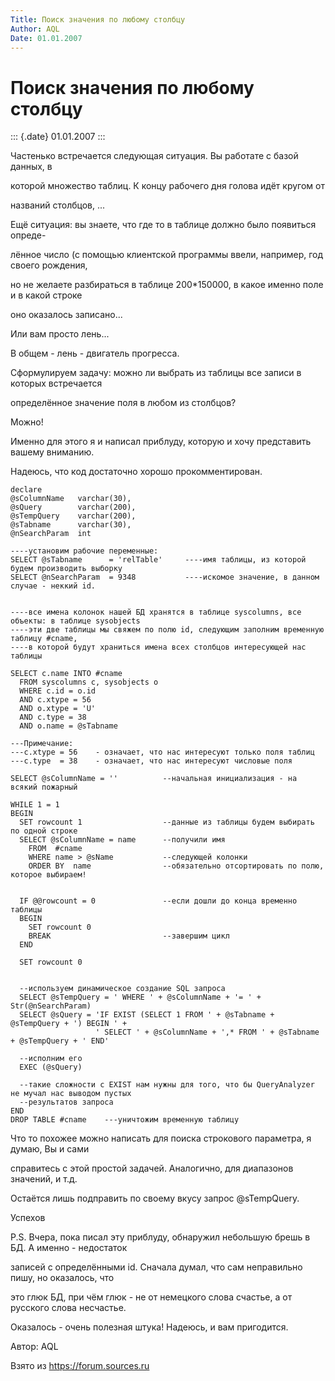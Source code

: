 ```yaml
---
Title: Поиск значения по любому столбцу
Author: AQL
Date: 01.01.2007
---
```



Поиск значения по любому столбцу
================================

::: {.date}
01.01.2007
:::

Частенько встречается следующая ситуация. Вы работате с базой данных, в

которой множество таблиц. К концу рабочего дня голова идёт кругом от

названий столбцов, \...

Ещё ситуация: вы знаете, что где то в таблице должно было появиться
опреде-

лённое число (с помощью клиентской программы ввели, например, год своего
рождения,

но не желаете разбираться в таблице 200\*150000, в какое именно поле и в
какой строке

оно оказалось записано\...

Или вам просто лень\...

В общем - лень - двигатель прогресса.

Сформулируем задачу: можно ли выбрать из таблицы все записи в которых
встречается

определённое значение поля в любом из столбцов?

Можно!

Именно для этого я и написал приблуду, которую и хочу представить вашему
вниманию.

Надеюсь, что код достаточно хорошо прокомментирован.

    declare
    @sColumnName   varchar(30),
    @sQuery        varchar(200),
    @sTempQuery    varchar(200),
    @sTabname      varchar(30),
    @nSearchParam  int

    ----установим рабочие переменные:
    SELECT @sTabname      = 'relTable'     ----имя таблицы, из которой будем производить выборку
    SELECT @nSearchParam  = 9348           ----искомое значение, в данном случае - неккий id.


    ----все имена колонок нашей БД хранятся в таблице syscolumns, все объекты: в таблице sysobjects
    ----эти две таблицы мы свяжем по полю id, следующим заполним временную таблицу #cname, 
    ----в которой будут храниться имена всех столбцов интересующей нас таблицы

    SELECT c.name INTO #cname 
      FROM syscolumns c, sysobjects o 
      WHERE c.id = o.id 
      AND c.xtype = 56 
      AND o.xtype = 'U' 
      AND c.type = 38 
      AND o.name = @sTabname

    ---Примечание:
    ---c.xtype = 56    - означает, что нас интересуют только поля таблиц
    ---c.type  = 38    - означает, что нас интересуют числовые поля

    SELECT @sColumnName = ''          --начальная инициализация - на всякий пожарный

    WHILE 1 = 1                  
    BEGIN
      SET rowcount 1                  --данные из таблицы будем выбирать по одной строке
      SELECT @sColumnName = name      --получили имя 
        FROM  #cname  
        WHERE name > @sName           --следующей колонки
        ORDER BY  name                --обязательно отсортировать по полю, которое выбираем!


      IF @@rowcount = 0               --если дошли до конца временно таблицы
      BEGIN
        SET rowcount 0          
        BREAK                         --завершим цикл
      END

      SET rowcount 0            


      --используем динамическое создание SQL запроса
      SELECT @sTempQuery = ' WHERE ' + @sColumnName + '= ' + Str(@nSearchParam)    
      SELECT @sQuery = 'IF EXIST (SELECT 1 FROM ' + @sTabname + @sTempQuery + ') BEGIN ' +
                       ' SELECT ' + @sColumnName + ',* FROM ' + @sTabname + @sTempQuery + ' END'     

      --исполним его
      EXEC (@sQuery)

      --такие сложности с EXIST нам нужны для того, что бы QueryAnalyzer не мучал нас выводом пустых 
      --результатов запроса
    END
    DROP TABLE #cname    ---уничтожим временную таблицу

Что то похожее можно написать для поиска строкового параметра, я думаю,
Вы и сами

справитесь с этой простой задачей. Аналогично, для диапазонов значений,
и т.д.

Остаётся лишь подправить по своему вкусу запрос \@sTempQuery.

Успехов

P.S. Вчера, пока писал эту приблуду, обнаружил небольшую брешь в БД. А
именно - недостаток

записей с определёнными id. Сначала думал, что сам неправильно пишу, но
оказалось, что

это глюк БД, при чём глюк - не от немецкого слова счастье, а от русского
слова несчастье.

Оказалось - очень полезная штука! Надеюсь, и вам пригодится.

Автор: AQL

Взято из <https://forum.sources.ru>
